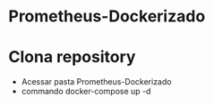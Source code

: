 # Prometheus-Dockerizado

# Clona repository

- Acessar pasta Prometheus-Dockerizado
- commando docker-compose up -d
